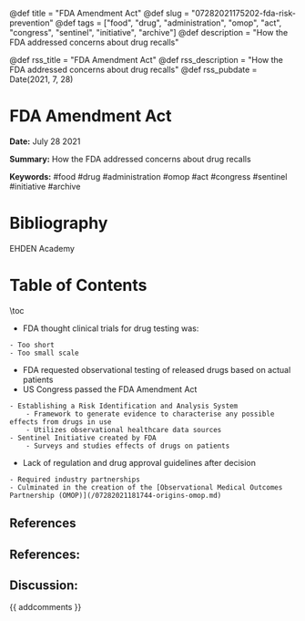 @def title = "FDA Amendment Act"
@def slug = "07282021175202-fda-risk-prevention"
@def tags = ["food", "drug", "administration", "omop", "act", "congress", "sentinel", "initiative", "archive"]
@def description = "How the FDA addressed concerns about drug recalls"

@def rss_title = "FDA Amendment Act"
@def rss_description = "How the FDA addressed concerns about drug recalls"
@def rss_pubdate = Date(2021, 7, 28)


FDA Amendment Act
=========

**Date:** July 28 2021

**Summary:** How the FDA addressed concerns about drug recalls

**Keywords:** #food #drug #administration #omop #act #congress #sentinel #initiative #archive

Bibliography
==========

EHDEN Academy

Table of Contents
=========

\toc

  * FDA thought clinical trials for drug testing was:

```
- Too short
- Too small scale
```

  * FDA requested observational testing of released drugs based on actual patients
  * US Congress passed the FDA Amendment Act

```
- Establishing a Risk Identification and Analysis System
	- Framework to generate evidence to characterise any possible effects from drugs in use
	- Utilizes observational healthcare data sources
- Sentinel Initiative created by FDA
	- Surveys and studies effects of drugs on patients
```

  * Lack of regulation and drug approval guidelines after decision

```
- Required industry partnerships 
- Culminated in the creation of the [Observational Medical Outcomes Partnership (OMOP)](/07282021181744-origins-omop.md)
```

## References

## References:
## Discussion: 

{{ addcomments }}
